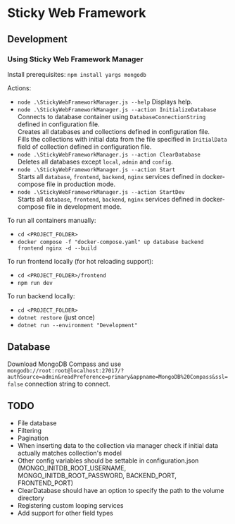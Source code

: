 
# Sticky Web Framework

## Development


### Using Sticky Web Framework Manager
Install prerequisites: `npm install yargs mongodb`

Actions:
- `node .\StickyWebFrameworkManager.js --help`
Displays help.  
- `node .\StickyWebFrameworkManager.js --action InitializeDatabase`  
Connects to database container using `DatabaseConnectionString` defined in configuration file.  
Creates all databases and collections defined in configuration file.  
Fills the collections with initial data from the file specified in `InitialData` field of collection defined in configuration file.  
- `node .\StickyWebFrameworkManager.js --action ClearDatabase`  
Deletes all databases except `local`, `admin` and `config`.  
- `node .\StickyWebFrameworkManager.js --action Start`  
Starts all `database`, `frontend`, `backend`, `nginx` services defined in docker-compose file in production mode.
- `node .\StickyWebFrameworkManager.js --action StartDev`  
Starts all `database`, `frontend`, `backend`, `nginx` services defined in docker-compose file in development mode.




To run all containers manually: 
- `cd <PROJECT_FOLDER>` 
- `docker compose -f "docker-compose.yaml" up database backend frontend nginx -d --build`

To run frontend locally (for hot reloading support):
- `cd <PROJECT_FOLDER>/frontend` 
- `npm run dev`

To run backend locally:
- `cd <PROJECT_FOLDER>`
- `dotnet restore` (just once)
- `dotnet run --environment "Development"` 

## Database
Download MongoDB Compass and use `mongodb://root:root@localhost:27017/?authSource=admin&readPreference=primary&appname=MongoDB%20Compass&ssl=false` connection string to connect.  

## TODO
- File database
- Filtering
- Pagination
- When inserting data to the collection via manager check if initial data actually matches collection's model
- Other config variables should be settable in configuration.json (MONGO_INITDB_ROOT_USERNAME, MONGO_INITDB_ROOT_PASSWORD, BACKEND_PORT, FRONTEND_PORT)
- ClearDatabase should have an option to specify the path to the volume directory
- Registering custom looping services
- Add support for other field types